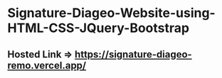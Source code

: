 # Signature-Diageo-Website-using-HTML-CSS-JQuery-Bootstrap
## Hosted Link => https://signature-diageo-remo.vercel.app/
